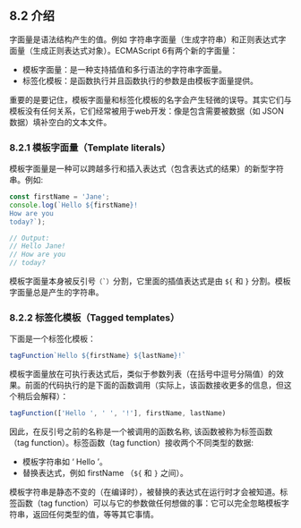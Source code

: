 ## 8.2 介绍

字面量是语法结构产生的值。例如 字符串字面量（生成字符串）和正则表达式字面量（生成正则表达式对象）。ECMAScript 6有两个新的字面量：

- 模板字面量：是一种支持插值和多行语法的字符串字面量。
- 标签化模板：是函数执行并且函数执行的参数是由模板字面量提供。

重要的是要记住，模板字面量和标签化模板的名字会产生轻微的误导。其实它们与模板没有任何关系，它们经常被用于web开发：像是包含需要被数据（如 JSON 数据）填补空白的文本文件。

### 8.2.1 模板字面量（Template literals）

模板字面量是一种可以跨越多行和插入表达式（包含表达式的结果）的新型字符串。例如:

```javascript
const firstName = 'Jane';
console.log(`Hello ${firstName}!
How are you
today?`);

// Output:
// Hello Jane!
// How are you
// today?
```

模板字面量本身被反引号``（`）``分割，它里面的插值表达式是由 `${` 和 `}` 分割。模板字面量总是产生的字符串。

### 8.2.2 标签化模板（Tagged templates）

下面是一个标签化模板：

```javascript
tagFunction`Hello ${firstName} ${lastName}!`
```

模板字面量放在可执行表达式后，类似于参数列表（在括号中逗号分隔值）的效果。前面的代码执行的是下面的函数调用（实际上，该函数接收更多的信息，但这个稍后会解释）：

```javascript
tagFunction(['Hello ', ' ', '!'], firstName, lastName)
```

因此，在反引号之前的名称是一个被调用的函数名称, 该函数被称为标签函数（tag function）。标签函数（tag function）接收两个不同类型的数据:

- 模板字符串如 ‘ Hello ’。
- 替换表达式，例如 firstName （`${` 和 `}` 之间）。

模板字符串是静态不变的（在编译时），被替换的表达式在运行时才会被知道。标签函数（tag function）可以与它的参数做任何想做的事：它可以完全忽略模板字符串，返回任何类型的值，等等其它事情。